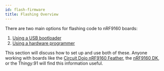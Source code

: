 ```yaml
---
id: flash-firmware
title: Flashing Overview
---
```


There are two main options for flashing code to nRF9160 boards:

1. [Using a USB bootloader](bootloader)
2. [Using a hardware programmer](hardware-programmer)

This section will discuss how to set up and use both of these. Anyone working with boards like the [Circuit Dojo nRF9160 Feather](/hardware/catalog/boards/quickstart/arm_circuitdojo_feather_nrf9160), the [nRF9160 DK](/hardware/catalog/boards/quickstart/arm_nrf9160dk_nrf9160), or the Thingy:91 will find this information useful.